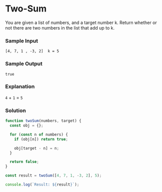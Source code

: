 # Two-Sum

You are given a list of numbers, and a target number k. Return whether or not there are two numbers in the list that add up to k.

### Sample Input
```
[4, 7, 1 , -3, 2]  k = 5
```
### Sample Output
```
true
```
### Explanation

`4` + `1` = `5`

### Solution
```js
function twoSum(numbers, target) {
  const obj = {};

  for (const n of numbers) {
    if (obj[n]) return true;

    obj[target - n] = n;
  }

  return false;
}

const result = twoSum([4, 7, 1, -3, 2], 5);

console.log(`Result: ${result}`);
```
